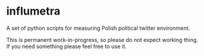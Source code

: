 # influmetra

A set of python scripts for measuring Polish political
twitter environment.

This is permanent work-in-progress, so please do not 
expect working thing. If you need something please feel
free to use it.